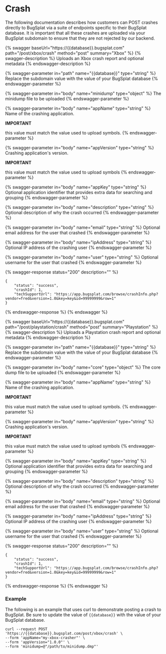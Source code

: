 # Crash

The following documentation describes how customers can POST crashes directly to BugSplat via a suite of endpoints specific to their BugSplat database. It is important that all these crashes are uploaded via your BugSplat subdomain to ensure that they are not rejected by our backend.

{% swagger baseUrl="https://{{database}}.bugsplat.com" path="/post/xbox/crash" method="post" summary="Xbox" %}
{% swagger-description %}
Uploads an Xbox crash report and optional metadata
{% endswagger-description %}

{% swagger-parameter in="path" name="{{database}}" type="string" %}
Replace the subdomain value  with the value of your BugSplat database
{% endswagger-parameter %}

{% swagger-parameter in="body" name="minidump" type="object" %}
The minidump file to be uploaded
{% endswagger-parameter %}

{% swagger-parameter in="body" name="appName" type="string" %}
Name of the crashing application. 

**IMPORTANT**

 this value must match the value used to upload symbols.
{% endswagger-parameter %}

{% swagger-parameter in="body" name="appVersion" type="string" %}
Crashing application's version. 

**IMPORTANT**

 this value must match the value used to upload symbols
{% endswagger-parameter %}

{% swagger-parameter in="body" name="appKey" type="string" %}
Optional application identifier that provides extra data for searching and grouping
{% endswagger-parameter %}

{% swagger-parameter in="body" name="description" type="string" %}
Optional description of why the crash occurred
{% endswagger-parameter %}

{% swagger-parameter in="body" name="email" type="string" %}
Optional email address for the user that crashed
{% endswagger-parameter %}

{% swagger-parameter in="body" name="ipAddress" type="string" %}
Optional IP address of the crashing user
{% endswagger-parameter %}

{% swagger-parameter in="body" name="user" type="string" %}
Optional username for the user that crashed
{% endswagger-parameter %}

{% swagger-response status="200" description="" %}
```
{
    "status": "success",
    "crashId": 1,
    "techSupportUrl": "https://app.bugsplat.com/browse/crashInfo.php?vendor=fred&version=1.0&key=key&id=99999999&row=1"
}
```
{% endswagger-response %}
{% endswagger %}

{% swagger baseUrl="https://{{database}}.bugsplat.com" path="/post/playstation/crash" method="post" summary="Playstation" %}
{% swagger-description %}
Uploads a Playstation crash report and optional metadata
{% endswagger-description %}

{% swagger-parameter in="path" name="{{database}}" type="string" %}
Replace the subdomain value  with the value of your BugSplat database
{% endswagger-parameter %}

{% swagger-parameter in="body" name="core" type="object" %}
The core dump file to be uploaded
{% endswagger-parameter %}

{% swagger-parameter in="body" name="appName" type="string" %}
Name of the crashing application. 

**IMPORTANT**

 this value must match the value used to upload symbols.
{% endswagger-parameter %}

{% swagger-parameter in="body" name="appVersion" type="string" %}
Crashing application's version. 

**IMPORTANT**

 this value must match the value used to upload symbols
{% endswagger-parameter %}

{% swagger-parameter in="body" name="appKey" type="string" %}
Optional application identifier that provides extra data for searching and grouping
{% endswagger-parameter %}

{% swagger-parameter in="body" name="description" type="string" %}
Optional description of why the crash occurred
{% endswagger-parameter %}

{% swagger-parameter in="body" name="email" type="string" %}
Optional email address for the user that crashed
{% endswagger-parameter %}

{% swagger-parameter in="body" name="ipAddress" type="string" %}
Optional IP address of the crashing user
{% endswagger-parameter %}

{% swagger-parameter in="body" name="user" type="string" %}
Optional username for the user that crashed
{% endswagger-parameter %}

{% swagger-response status="200" description="" %}
```
{
    "status": "success",
    "crashId": 1,
    "techSupportUrl": "https://app.bugsplat.com/browse/crashInfo.php?vendor=fred&version=1.0&key=key&id=99999999&row=1"
}
```
{% endswagger-response %}
{% endswagger %}

### Example

The following is an example that uses curl to demonstrate posting a crash to BugSplat. Be sure to update the value of `{{database}}` with the value of your BugSplat database.

```
curl --request POST 'https://{{database}}.bugsplat.com/post/xbox/crash' \
--form 'appName="my-xbox-crasher"' \
--form 'appVersion="1.0.0"' \
--form 'minidump=@"/path/to/minidump.dmp"'
```
